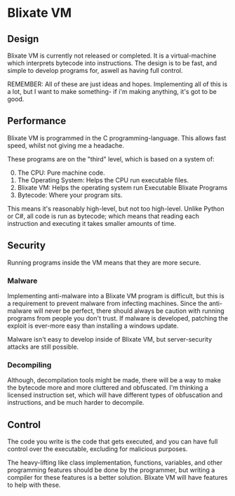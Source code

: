 # Blixate VM
## Design
  Blixate VM is currently not released or completed. It is a virtual-machine which interprets bytecode into instructions. The design is to be fast, and
  simple to develop programs for, aswell as having full control. 
  
  REMEMBER: All of these are just ideas and hopes. Implementing all of this is a lot, but I want to make something- if i'm making anything, it's got to be good.
## Performance
  Blixate VM is programmed in the C programming-language. This allows fast speed, whilst not giving me a headache.
  
  These programs are on the "third" level, which is based on a system of:
  
  0. The CPU: Pure machine code.
  1. The Operating System: Helps the CPU run executable files.
  2. Blixate VM: Helps the operating system run Executable Blixate Programs
  3. Bytecode: Where your program sits.
  
  This means it's reasonably high-level, but not too high-level. Unlike Python or C#, all code is run as bytecode; which means that reading each instruction and executing
  it takes smaller amounts of time.
## Security
  Running programs inside the VM means that they are more secure.
### Malware
  Implementing anti-malware into a Blixate VM program is difficult, but this is a requirement to prevent malware from infecting machines. Since the anti-malware will never
  be perfect, there should always be caution with running programs from people you don't trust. If malware is developed, 
  patching the exploit is ever-more easy than installing a windows update.
  
  Malware isn't easy to develop inside of Blixate VM, but server-security attacks are still possible.
### Decompiling
  Although, decompilation tools might be made, there will be a way to make the bytecode more and more cluttered and obfuscated. I'm thinking a
  licensed instruction set, which will have different types of obfuscation and instructions, and be much harder to decompile.
## Control
  The code you write is the code that gets executed, and you can have full control over the executable, excluding for malicious purposes.
  
  The heavy-lifting like class implementation, functions, variables, and other programming features should be done by the programmer, but writing a compiler
  for these features is a better solution. Blixate VM will have features to help with these.
